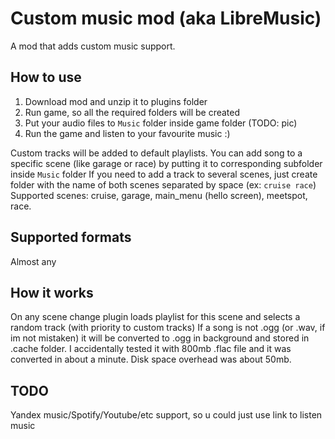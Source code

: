 # Custom music mod (aka LibreMusic)

A mod that adds custom music support.

## How to use
1. Download mod and unzip it to plugins folder
2. Run game, so all the required folders will be created
3. Put your audio files to `Music` folder inside game folder (TODO: pic)
4. Run the game and listen to your favourite music :)
 
Custom tracks will be added to default playlists. 
You can add song to a specific scene (like garage or race) by putting it to corresponding subfolder inside `Music` folder
If you need to add a track to several scenes, just create folder with the name of both scenes separated by space (ex: `cruise race`)
Supported scenes: cruise, garage, main_menu (hello screen), meetspot, race.

## Supported formats
Almost any

## How it works
On any scene change plugin loads playlist for this scene and selects a random track (with priority to custom tracks)
If a song is not .ogg (or .wav, if im not mistaken) it will be converted to .ogg in background and stored in .cache folder.
	I accidentally tested it with 800mb .flac file and it was converted in about a minute. Disk space overhead was about 50mb.

## TODO
Yandex music/Spotify/Youtube/etc support, so u could just use link to listen music